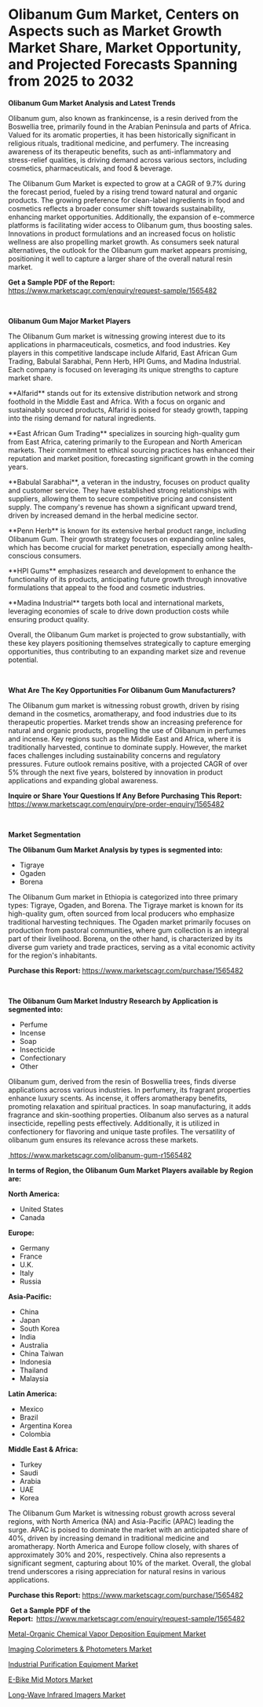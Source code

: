 <p><h1>Olibanum Gum Market, Centers on Aspects such as Market Growth Market Share, Market Opportunity, and Projected Forecasts Spanning from 2025 to 2032</h1></p><p><strong>Olibanum Gum Market Analysis and Latest Trends</strong></p>
<p><p>Olibanum gum, also known as frankincense, is a resin derived from the Boswellia tree, primarily found in the Arabian Peninsula and parts of Africa. Valued for its aromatic properties, it has been historically significant in religious rituals, traditional medicine, and perfumery. The increasing awareness of its therapeutic benefits, such as anti-inflammatory and stress-relief qualities, is driving demand across various sectors, including cosmetics, pharmaceuticals, and food & beverage.</p><p>The Olibanum Gum Market is expected to grow at a CAGR of 9.7% during the forecast period, fueled by a rising trend toward natural and organic products. The growing preference for clean-label ingredients in food and cosmetics reflects a broader consumer shift towards sustainability, enhancing market opportunities. Additionally, the expansion of e-commerce platforms is facilitating wider access to Olibanum gum, thus boosting sales. Innovations in product formulations and an increased focus on holistic wellness are also propelling market growth. As consumers seek natural alternatives, the outlook for the Olibanum gum market appears promising, positioning it well to capture a larger share of the overall natural resin market.</p></p>
<p><strong>Get a Sample PDF of the Report:&nbsp;</strong> <a href="https://www.marketscagr.com/enquiry/request-sample/1565482?utm_campaign=2887&utm_medium=2&utm_source=Github&utm_content=ia&utm_term=31032025&utm_id=olibanum-gum">https://www.marketscagr.com/enquiry/request-sample/1565482</a></p>
<p>&nbsp;</p>
<p><strong>Olibanum Gum Major Market Players</strong></p>
<p><p>The Olibanum Gum market is witnessing growing interest due to its applications in pharmaceuticals, cosmetics, and food industries. Key players in this competitive landscape include Alfarid, East African Gum Trading, Babulal Sarabhai, Penn Herb, HPI Gums, and Madina Industrial. Each company is focused on leveraging its unique strengths to capture market share.</p><p>**Alfarid** stands out for its extensive distribution network and strong foothold in the Middle East and Africa. With a focus on organic and sustainably sourced products, Alfarid is poised for steady growth, tapping into the rising demand for natural ingredients.</p><p>**East African Gum Trading** specializes in sourcing high-quality gum from East Africa, catering primarily to the European and North American markets. Their commitment to ethical sourcing practices has enhanced their reputation and market position, forecasting significant growth in the coming years.</p><p>**Babulal Sarabhai**, a veteran in the industry, focuses on product quality and customer service. They have established strong relationships with suppliers, allowing them to secure competitive pricing and consistent supply. The company's revenue has shown a significant upward trend, driven by increased demand in the herbal medicine sector.</p><p>**Penn Herb** is known for its extensive herbal product range, including Olibanum Gum. Their growth strategy focuses on expanding online sales, which has become crucial for market penetration, especially among health-conscious consumers.</p><p>**HPI Gums** emphasizes research and development to enhance the functionality of its products, anticipating future growth through innovative formulations that appeal to the food and cosmetic industries.</p><p>**Madina Industrial** targets both local and international markets, leveraging economies of scale to drive down production costs while ensuring product quality. </p><p>Overall, the Olibanum Gum market is projected to grow substantially, with these key players positioning themselves strategically to capture emerging opportunities, thus contributing to an expanding market size and revenue potential.</p></p>
<p>&nbsp;</p>
<p><strong>What Are The Key Opportunities For Olibanum Gum Manufacturers?</strong></p>
<p><p>The Olibanum gum market is witnessing robust growth, driven by rising demand in the cosmetics, aromatherapy, and food industries due to its therapeutic properties. Market trends show an increasing preference for natural and organic products, propelling the use of Olibanum in perfumes and incense. Key regions such as the Middle East and Africa, where it is traditionally harvested, continue to dominate supply. However, the market faces challenges including sustainability concerns and regulatory pressures. Future outlook remains positive, with a projected CAGR of over 5% through the next five years, bolstered by innovation in product applications and expanding global awareness.</p></p>
<p><strong>Inquire or Share Your Questions If Any Before Purchasing This Report:</strong> <a href="https://www.marketscagr.com/enquiry/pre-order-enquiry/1565482?utm_campaign=2887&utm_medium=2&utm_source=Github&utm_content=ia&utm_term=31032025&utm_id=olibanum-gum">https://www.marketscagr.com/enquiry/pre-order-enquiry/1565482</a></p>
<p>&nbsp;</p>
<p><strong>Market Segmentation</strong></p>
<p><strong>The Olibanum Gum Market Analysis by types is segmented into:</strong></p>
<p><ul><li>Tigraye</li><li>Ogaden</li><li>Borena</li></ul></p>
<p><p>The Olibanum Gum market in Ethiopia is categorized into three primary types: Tigraye, Ogaden, and Borena. The Tigraye market is known for its high-quality gum, often sourced from local producers who emphasize traditional harvesting techniques. The Ogaden market primarily focuses on production from pastoral communities, where gum collection is an integral part of their livelihood. Borena, on the other hand, is characterized by its diverse gum variety and trade practices, serving as a vital economic activity for the region's inhabitants.</p></p>
<p><strong>Purchase this Report:&nbsp;</strong><a href="https://www.marketscagr.com/purchase/1565482?utm_campaign=2887&utm_medium=2&utm_source=Github&utm_content=ia&utm_term=31032025&utm_id=olibanum-gum">https://www.marketscagr.com/purchase/1565482</a></p>
<p>&nbsp;</p>
<p><strong>The Olibanum Gum Market Industry Research by Application is segmented into:</strong></p>
<p><ul><li>Perfume</li><li>Incense</li><li>Soap</li><li>Insecticide</li><li>Confectionary</li><li>Other</li></ul></p>
<p><p>Olibanum gum, derived from the resin of Boswellia trees, finds diverse applications across various industries. In perfumery, its fragrant properties enhance luxury scents. As incense, it offers aromatherapy benefits, promoting relaxation and spiritual practices. In soap manufacturing, it adds fragrance and skin-soothing properties. Olibanum also serves as a natural insecticide, repelling pests effectively. Additionally, it is utilized in confectionery for flavoring and unique taste profiles. The versatility of olibanum gum ensures its relevance across these markets.</p></p>
<p><a href="https://www.marketscagr.com/olibanum-gum-r1565482?utm_campaign=2887&utm_medium=2&utm_source=Github&utm_content=ia&utm_term=31032025&utm_id=olibanum-gum">&nbsp;https://www.marketscagr.com/olibanum-gum-r1565482</a></p>
<p><strong>In terms of Region, the Olibanum Gum Market Players available by Region are:</strong></p>
<p>
    <p> <strong> North America: </strong>
        <ul>
            <li>United States</li>
            <li>Canada</li>
        </ul>
        </p> 
    <p> <strong> Europe: </strong>
        <ul>
            <li>Germany</li>
            <li>France</li>
            <li>U.K.</li>
            <li>Italy</li>
            <li>Russia</li>
        </ul>
        </p> 
    <p> <strong> Asia-Pacific: </strong>
        <ul>
            <li>China</li>
            <li>Japan</li>
            <li>South Korea</li>
            <li>India</li>
            <li>Australia</li>
            <li>China Taiwan</li>
            <li>Indonesia</li>
            <li>Thailand</li>
            <li>Malaysia</li>
        </ul>
        </p> 
    <p> <strong> Latin America: </strong>
        <ul>
            <li>Mexico</li>
            <li>Brazil</li>
            <li>Argentina Korea</li>
            <li>Colombia</li>
        </ul>
        </p> 
    <p> <strong> Middle East & Africa: </strong>
        <ul>
            <li>Turkey</li>
            <li>Saudi</li>
            <li>Arabia</li>
            <li>UAE</li>
            <li>Korea</li>
        </ul>
    </p>
    </p>
<p><p>The Olibanum Gum Market is witnessing robust growth across several regions, with North America (NA) and Asia-Pacific (APAC) leading the surge. APAC is poised to dominate the market with an anticipated share of 40%, driven by increasing demand in traditional medicine and aromatherapy. North America and Europe follow closely, with shares of approximately 30% and 20%, respectively. China also represents a significant segment, capturing about 10% of the market. Overall, the global trend underscores a rising appreciation for natural resins in various applications.</p></p>
<p><strong>Purchase this Report: </strong><a href="https://www.marketscagr.com/purchase/1565482?utm_campaign=2887&utm_medium=2&utm_source=Github&utm_content=ia&utm_term=31032025&utm_id=olibanum-gum">https://www.marketscagr.com/purchase/1565482</a></p>
<p>&nbsp;<strong>Get a Sample PDF of the Report:&nbsp;&nbsp;</strong><a href="https://www.marketscagr.com/enquiry/request-sample/1565482?utm_campaign=2887&utm_medium=2&utm_source=Github&utm_content=ia&utm_term=31032025&utm_id=olibanum-gum">https://www.marketscagr.com/enquiry/request-sample/1565482</a></p>
<p><strong></strong></p>
<p><p><a href="https://www.linkedin.com/pulse/competitive-overview-metal-organic-chemical-vapor-deposition-ftzqf?utm_campaign=2887&utm_medium=2&utm_source=Github&utm_content=ia&utm_term=31032025&utm_id=olibanum-gum">Metal-Organic Chemical Vapor Deposition Equipment Market</a></p><p><a href="https://www.linkedin.com/pulse/imaging-colorimeters-photometers-market-dynamics-72hmc?utm_campaign=2887&utm_medium=2&utm_source=Github&utm_content=ia&utm_term=31032025&utm_id=olibanum-gum">Imaging Colorimeters & Photometers Market</a></p><p><a href="https://www.linkedin.com/pulse/projected-growth-industrial-purification-equipment-market-from-t2lbc?utm_campaign=2887&utm_medium=2&utm_source=Github&utm_content=ia&utm_term=31032025&utm_id=olibanum-gum">Industrial Purification Equipment Market</a></p><p><a href="https://www.linkedin.com/pulse/market-research-report-growth-e-bike-mid-motors-6-cagr-fw3ef?utm_campaign=2887&utm_medium=2&utm_source=Github&utm_content=ia&utm_term=31032025&utm_id=olibanum-gum">E-Bike Mid Motors Market</a></p><p><a href="https://www.linkedin.com/pulse/forecasted-growth-key-players-long-wave-infrared-imagers-ktchc?utm_campaign=2887&utm_medium=2&utm_source=Github&utm_content=ia&utm_term=31032025&utm_id=olibanum-gum">Long-Wave Infrared Imagers Market</a></p></p>
